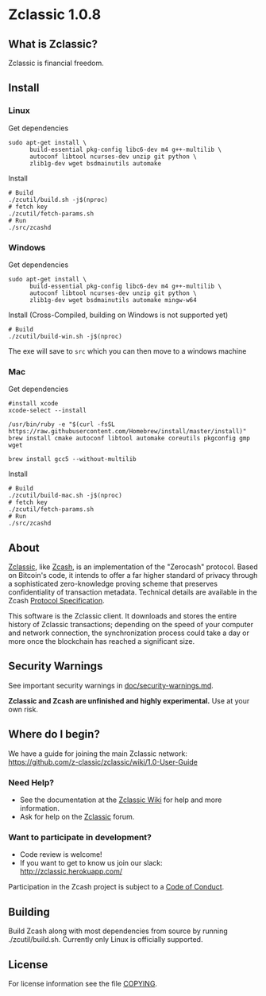 Zclassic 1.0.8
==============

What is Zclassic?
----------------
Zclassic is financial freedom.

Install
-----------------
### Linux

Get dependencies
```{r, engine='bash'}
sudo apt-get install \
      build-essential pkg-config libc6-dev m4 g++-multilib \
      autoconf libtool ncurses-dev unzip git python \
      zlib1g-dev wget bsdmainutils automake
```

Install
```{r, engine='bash'}
# Build
./zcutil/build.sh -j$(nproc)
# fetch key
./zcutil/fetch-params.sh
# Run
./src/zcashd
```

### Windows
Get dependencies
```{r, engine='bash'}
sudo apt-get install \
      build-essential pkg-config libc6-dev m4 g++-multilib \
      autoconf libtool ncurses-dev unzip git python \
      zlib1g-dev wget bsdmainutils automake mingw-w64
```

Install (Cross-Compiled, building on Windows is not supported yet)
```{r, engine='bash'}
# Build
./zcutil/build-win.sh -j$(nproc)
```
The exe will save to `src` which you can then move to a windows machine

### Mac
Get dependencies
```{r, engine='bash'}
#install xcode
xcode-select --install

/usr/bin/ruby -e "$(curl -fsSL https://raw.githubusercontent.com/Homebrew/install/master/install)"
brew install cmake autoconf libtool automake coreutils pkgconfig gmp wget

brew install gcc5 --without-multilib 
```

Install
```{r, engine='bash'}
# Build
./zcutil/build-mac.sh -j$(nproc)
# fetch key
./zcutil/fetch-params.sh
# Run
./src/zcashd
```

About
--------------

[Zclassic](http://zclassic.org/), like [Zcash](https://z.cash/), is an implementation of the "Zerocash" protocol.
Based on Bitcoin's code, it intends to offer a far higher standard of privacy
through a sophisticated zero-knowledge proving scheme that preserves
confidentiality of transaction metadata. Technical details are available
in the Zcash [Protocol Specification](https://github.com/zcash/zips/raw/master/protocol/protocol.pdf).

This software is the Zclassic client. It downloads and stores the entire history
of Zclassic transactions; depending on the speed of your computer and network
connection, the synchronization process could take a day or more once the
blockchain has reached a significant size.

Security Warnings
-----------------

See important security warnings in
[doc/security-warnings.md](doc/security-warnings.md).

**Zclassic and Zcash are unfinished and highly experimental.** Use at your own risk.

Where do I begin?
-----------------
We have a guide for joining the main Zclassic network:
https://github.com/z-classic/zclassic/wiki/1.0-User-Guide

### Need Help?

* See the documentation at the [Zclassic Wiki](https://github.com/z-classic/zclassic/wiki)
  for help and more information.
* Ask for help on the [Zclassic](http://zcltalk.tech/index.php) forum.

### Want to participate in development?

* Code review is welcome!
* If you want to get to know us join our slack: http://zclassic.herokuapp.com/


Participation in the Zcash project is subject to a
[Code of Conduct](code_of_conduct.md).

Building
--------

Build Zcash along with most dependencies from source by running
./zcutil/build.sh. Currently only Linux is officially supported.

License
-------

For license information see the file [COPYING](COPYING).
